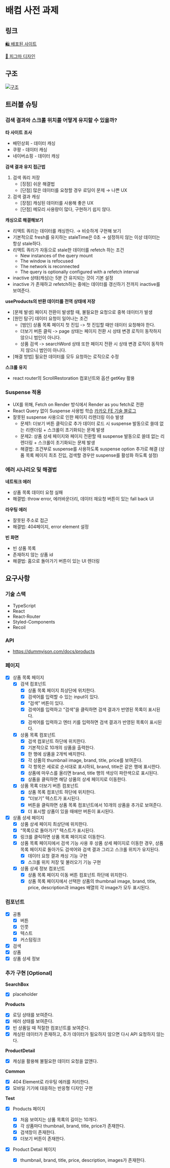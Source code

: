# 배컴 사전 과제

## 링크

[🛍️ 배포된 사이트](https://baecomm.netlify.app/)

[🎨 피그마 디자인](https://www.figma.com/file/iHOJ6tgNBiAV8hhbvzUvmE/%EB%94%94%EC%9E%90%EC%9D%B8?type=design&node-id=0%3A1&mode=design&t=Kju5aMKgp05Kc3CT-1)

## 구조

[![구조](https://mermaid.ink/img/pako:eNqrVkrOT0lVslJKy8kvT85ILCpRCHGJyVMAAsdox4KCWAVdXTun6DfNjW8ndSi8XrXy9cK5Cm_7ZryZu-XN8oZYdJXOMJVA6k3LDoU3C6a-3rwFQ4MTSG0NVOnbxi2vl62tUXBGlns7fcnr3ilwOSeInDNYDuKKN3P2vF44R-F1f8-bqS2vNjS82rEBoVxJRyk3tSg3MTMF6LVqkOYYpZKM1NzUGCUrIDMlsSg7RikmrxaoLrG0JD-4Mi9ZySotMac4VUeptCAlsSTVJTMxvSgxFy5akJgXlZ8P49cCAIGEhm0?type=png)](https://mermaid.live/edit#pako:eNqrVkrOT0lVslJKy8kvT85ILCpRCHGJyVMAAsdox4KCWAVdXTun6DfNjW8ndSi8XrXy9cK5Cm_7ZryZu-XN8oZYdJXOMJVA6k3LDoU3C6a-3rwFQ4MTSG0NVOnbxi2vl62tUXBGlns7fcnr3ilwOSeInDNYDuKKN3P2vF44R-F1f8-bqS2vNjS82rEBoVxJRyk3tSg3MTMF6LVqkOYYpZKM1NzUGCUrIDMlsSg7RikmrxaoLrG0JD-4Mi9ZySotMac4VUeptCAlsSTVJTMxvSgxFy5akJgXlZ8P49cCAIGEhm0)

## 트러블 슈팅

### 검색 결과와 스크롤 위치를 어떻게 유지할 수 있을까?

**타 사이트 조사**

- 배민상회 - 데이터 캐싱
- 쿠팡 - 데이터 캐싱
- 네이버쇼핑 - 데이터 캐싱

**검색 결과 유지 접근법**

1. 검색 쿼리 저장
   - [징점] 쉬운 해결법
   - [단점] 많은 데이터를 요청할 경우 로딩이 문제 → 나쁜 UX
2. 검색 결과 캐싱
   - [장점] 캐싱된 데이터를 사용해 좋은 UX
   - [단점] 메모리 사용량이 많다, 구현하기 쉽지 않다.

**캐싱으로 해결해보기**

- 리액트 쿼리는 데이터를 캐싱한다. → 비슷하게 구현해 보기
- 기본적으로 fresh를 유지하는 staleTime은 0초 → 설정하지 않는 이상 데이터는 항상 stale하다.
- 리액트 쿼리가 자동으로 stale한 데이터를 refetch 하는 조건
  - New instances of the query mount
  - The window is refocused
  - The network is reconnected
  - The query is optionally configured with a refetch interval
- inactive 상태(캐싱)는 5분 간 유지되는 것이 기본 설정
- inactive 가 존재하고 refetch하는 중에는 데이터를 갱신하기 전까지 inactive를 보여준다.

**useProducts의 반환 데이터를 전역 상태에 저장**

- [문제 발생] 페이지 전환이 발생할 때, 불필요한 요청으로 중복 데이터가 발생
- [원인 탐구] 데이터 요청이 일어나는 조건
  - [범인] 상품 목록 페이지 첫 진입 -> 첫 진입할 때만 데이터 요청해야 한다.
  - 더보기 버튼 클릭 -> page 상태는 페이지 전환 시 상태 변경 로직이 동작하지 않으니 범인이 아니다.
  - 상품 검색 -> searchWord 상태 또한 페이지 전환 시 상태 변경 로직이 동작하지 않으니 범인이 아니다.
- [해결 방법] 필요한 데이터를 모두 요청하는 로직으로 수정

**스크롤 유지**

- react router의 ScrollRestoration 컴포넌트와 옵션 getKey 활용

### Suspense 적용

- UX를 위해, Fetch on Render 방식에서 Render as you fetch로 전환
- React Query 없이 Suspense 사용법 학습 [카카오 FE 기술 블로그](https://fe-developers.kakaoent.com/2021/211127-211209-suspense/)
- 잘못된 suspense 사용으로 인한 페이지 리렌더링 이슈 발생
  - 문제1: 더보기 버튼 클릭으로 추가 데이터 로드 시 suspense 발동으로 쓸데 없는 리렌더링 + 스크롤이 초기화되는 문제 발생
  - 문제2: 상품 상세 페이지와 페이지 전환할 때 suspense 발동으로 쓸데 없는 리렌더링 + 스크롤이 초기화되는 문제 발생
  - 해결법: 조건부로 suspense를 사용하도록 suspense option 추가로 해결 (상품 목록 페이지 최초 진입, 검색할 경우만 suspense를 활성화 하도록 설정)

### 에러 시나리오 및 해결법

**네트워크 에러**

- 상품 목록 데이터 요청 실패
- 해결법: throw error, 에러바운더리, 데이터 재요청 버튼이 있는 fall back UI

**라우팅 에러**

- 잘못된 주소로 접근
- 해결법: 404페이지, error element 설정

**빈 화면**

- 빈 상품 목록
- 존재하지 않는 상품 id
- 해결법: 홈으로 돌아가기 버튼이 있는 UI 렌더링

## 요구사항

### 기술 스택

- TypeScript
- React
- React-Router
- Styled-Components
- Recoil

### API

- https://dummyjson.com/docs/products

### 페이지

- [x] 상품 목록 페이지
  - [x] 검색 컴포넌트
    - [x] 상품 목록 페이지 최상단에 위치한다.
    - [x] 검색어를 입력할 수 있는 input이 있다.
    - [x] “검색” 버튼이 있다.
    - [x] 검색어를 입력하고 “검색”을 클릭하면 검색 결과가 반영된 목록이 표시된다.
    - [x] 검색어를 입력하고 엔터 키를 입력하면 검색 결과가 반영된 목록이 표시된다.
  - [x] 상품 목록 컴포넌트
    - [x] 검색 컴포넌트 하단에 위치한다.
    - [x] 기본적으로 10개의 상품을 출력한다.
    - [x] 한 행에 상품을 2개씩 배치한다.
    - [x] 각 상품의 thumbnail image, brand, title, price를 보여준다.
    - [x] 각 항목은 세로로 순서대로 표시하되, brand, title은 같은 행에 표시한다.
    - [x] 상품에 마우스를 올리면 brand, title 행의 색상이 파란색으로 표시된다.
    - [x] 상품을 클릭하면 해당 상품의 상세 페이지로 이동한다.
  - [x] 상품 목록 더보기 버튼 컴포넌트
    - [x] 상품 목록 컴포넌트 하단에 위치한다.
    - [x] “더보기” 텍스트가 표시된다.
    - [x] 버튼을 클릭하면 상품 목록 컴포넌트에서 10개의 상품을 추가로 보여준다.
    - [x] 더 표시할 상품이 있을 때에만 버튼이 표시된다.
- [x] 상품 상세 페이지
  - [x] 상품 상세 페이지 최상단에 위치한다.
  - [x] “목록으로 돌아가기” 텍스트가 표시된다.
  - [x] 링크를 클릭하면 상품 목록 페이지로 이동한다.
  - [x] 상품 목록 페이지에서 검색 기능 사용 후 상품 상세 페이지로 이동한 경우, 상품 목록 페이지로 돌아가도 검색어와 검색 결과 그리고 스크롤 위치가 유지된다.
    - [x] 데이터 요청 결과 캐싱 기능 구현
    - [x] 스크롤 위치 저장 및 불러오기 기능 구현
  - [x] 상품 상세 정보 컴포넌트
    - [x] 상품 목록 페이지 이동 버튼 컴포넌트 하단에 위치한다.
    - [x] 상품 목록 페이지에서 선택한 상품의 thumbnail image, brand, title, price, description과 images 배열의 각 image가 모두 표시된다.

### 컴포넌트

- [x] 공통
  - [x] 버튼
  - [x] 인풋
  - [x] 텍스트
  - [x] 커스텀링크
- [x] 검색
- [x] 상품
- [x] 상품 상세 정보

### 추가 구현 [Optional]

**SearchBox**

- [x] placeholder

**Products**

- [x] 로딩 상태를 보여준다.
- [x] 에러 상태를 보여준다.
- [x] 빈 상품일 때 적절한 컴포넌트를 보여준다.
- [x] 캐싱된 데이터가 존재하고, 추가 데이터가 필요하지 않으면 다시 API 요청하지 않는다.

**ProductDetail**

- [x] 캐싱을 활용해 불필요한 데이터 요청을 없앤다.

**Common**

- [x] 404 Element로 라우팅 에러를 처리한다.
- [x] 모바일 기기에 대응하는 반응형 디자인 구현

**Test**

- [x] Products 페이지

  - [x] 처음 보여지는 상품 목록의 길이는 10개다.
  - [x] 각 상품마다 thumbnail, brand, title, price가 존재한다.
  - [x] 검색창이 존재한다.
  - [x] 더보기 버튼이 존재한다.

- [x] Product Detail 페이지

  - [x] thumbnail, brand, title, price, description, images가 존재한다.
